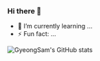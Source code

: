 ### Hi there 👋
- 🌱 I’m currently learning ...
- ⚡ Fun fact: ...

![GyeongSam's GitHub stats](https://github-readme-stats.vercel.app/api?username=rud7tka&show_icons=true&theme=radical)

<!--
**GyeongSam/GyeongSam** is a ✨ _special_ ✨ repository because its `README.md` (this file) appears on your GitHub profile.

Here are some ideas to get you started:

- 🔭 I’m currently working on ...
- 🌱 I’m currently learning ...
- 👯 I’m looking to collaborate on ...
- 🤔 I’m looking for help with ...
- 💬 Ask me about ...
- 📫 How to reach me: ...
- 😄 Pronouns: ...
- ⚡ Fun fact: ...
-->
